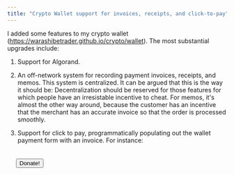 ```yaml
---
title: "Crypto Wallet support for invoices, receipts, and click-to-pay"
---
```


I added some features to my crypto wallet (https://warashibetrader.github.io/crypto/wallet). The most substantial upgrades include:

1. Support for Algorand.

2. An off-network system for recording payment invoices, receipts, and memos. This system is centralized. It can be argued that this is the way it should be: Decentralization should be reserved for those features for which people have an irresistable incentive to cheat. For memos, it's almost the other way around, because the customer has an incentive that the merchant has an accurate invoice so that the order is processed smoothly.

3. Support for click to pay, programmatically populating out the wallet payment form with an invoice. For instance:

<button style="margin:20px" onclick='let preferred = "XNO"; let addresses = {XNO: "nano_1gpquwssoy8491ajmxp9cxjb3o38imcxidissob7cxc38o6h6r4d8gg639b7"};
	let items = [{item:"Donation", XNO:"1"}]; let popup = window.open("https://warashibetrader.github.io/crypto/wallet");
	window.addEventListener("message", function(event) {
		if (event.source == popup && event.data) {
			if (event.data.cue == "readyCue") popup.postMessage({cue:"replyCue", preferred:preferred, addresses: addresses, items: items}); 
			if (event.data.cue == "paidCue") {this.textContent = "Thank You!"};
			if (event.data.cue == "closeCue") popup.close();
		}
	});
'>Donate!</button>

